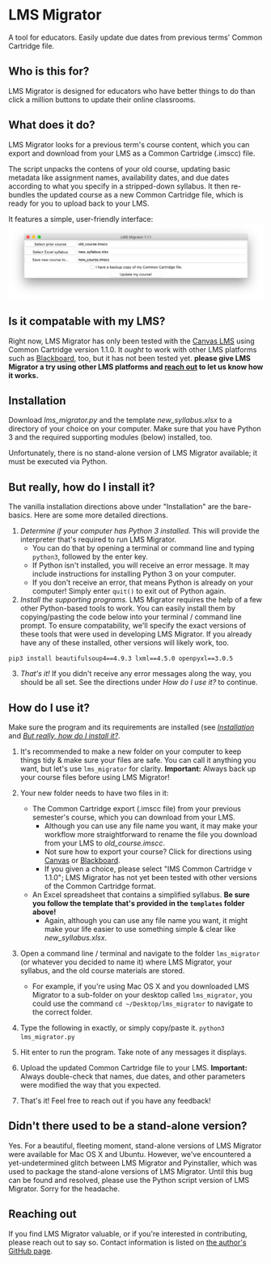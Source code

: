 # LMS Migrator
A tool for educators. Easily update due dates from previous terms' Common Cartridge file.

## Who is this for?
LMS Migrator is designed for educators who have better things to do than click a million buttons to update their online classrooms.

## What does it do?
LMS Migrator looks for a previous term's course content, which you can export and download from your LMS as a Common Cartridge (.imscc) file.

The script unpacks the contens of your old course, updating basic metadata like assignment names, availability dates, and due dates according to what you specify in a stripped-down syllabus. It then re-bundles the updated course as a new Common Cartridge file, which is ready for you to upload back to your LMS.

It features a simple, user-friendly interface:
![Screenshot of LMS Migrator window on Mac OSX](webassets/osx_1-1-1_screenshot.png?raw=true)

## Is it compatable with my LMS?
Right now, LMS Migrator has only been tested with the [Canvas LMS](https://www.instructure.com/canvas/) using Common Cartridge version 1.1.0. It *ought* to work with other LMS platforms such as [Blackboard](https://www.blackboard.com/teaching-learning/learning-management), too, but it has not been tested yet. **please give LMS Migrator a try using other LMS platforms and [reach out](#reaching-out) to let us know how it works.**

## Installation
Download *lms_migrator.py* and the template *new_syllabus.xlsx* to a directory of your choice on your computer. Make sure that you have Python 3 and the required supporting modules (below) installed, too.

Unfortunately, there is no stand-alone version of LMS Migrator available; it must be executed via Python.

## But really, how do I install it?

The vanilla installation directions above under "Installation" are the bare-basics. Here are some more detailed directions.

1. *Determine if your computer has Python 3 installed.* This will provide the interpreter that's required to run LMS Migrator.
	* You can do that by opening a terminal or command line and typing `python3`, followed by the enter key.
	* If Python isn't installed, you will receive an error message. It may include instructions for installing Python 3 on your computer.
	* If you don't receive an error, that means Python is already on your computer! Simply enter `quit()` to exit out of Python again.
2. *Install the supporting programs.* LMS Migrator requires the help of a few other Python-based tools to work. You can easily install them by copying/pasting the code below into your terminal / command line prompt. To ensure compatability, we'll specify the exact versions of these tools that were used in developing LMS Migrator. If you already have any of these installed, other versions will likely work, too.
```
pip3 install beautifulsoup4==4.9.3 lxml==4.5.0 openpyxl==3.0.5
```
3. *That's it!* If you didn't receive any error messages along the way, you should be all set. See the directions under *How do I use it?* to continue.

## How do I use it?
Make sure the program and its requirements are installed (see [*Installation*](#installation) and [*But really, how do I install it?*](#but-really-how-do-i-install-it).
1. It's recommended to make a new folder on your computer to keep things tidy & make sure your files are safe. You can call it anything you want, but let's use `lms_migrator` for clarity. **Important:** Always back up your course files before using LMS Migrator!
2. Your new folder needs to have two files in it:
	* The Common Cartridge export (.imscc file) from your previous semester's course, which you can download from your LMS.
		* Although you can use any file name you want, it may make your workflow more straightforward to rename the file you download from your LMS to *old_course.imscc*.
		* Not sure how to export your course? Click for directions using [Canvas](https://community.canvaslms.com/t5/Instructor-Guide/How-do-I-export-a-Canvas-course/ta-p/785) or [Blackboard](https://help.blackboard.com/Learn/Administrator/Hosting/Course_Management/Common_Cartridge_Course_Packages#download-the-course-package_OTP-8).
		* If you given a choice, please select "IMS Common Cartridge v 1.1.0"; LMS Migrator has not yet been tested with other versions of the Common Cartridge format.
	* An Excel spreadsheet that contains a simplified syllabus. **Be sure you follow the template that's provided in the `templates` folder above!**
		* Again, although you can use any file name you want, it might make your life easier to use something simple & clear like *new_syllabus.xlsx*.

3. Open a command line / terminal and navigate to the folder `lms_migrator` (or whatever you decided to name it) where LMS Migrator, your syllabus, and the old course materials are stored.
	* For example, if you're using Mac OS X and you downloaded LMS Migrator to a sub-folder on your desktop called `lms_migrator`, you could use the command `cd ~/Desktop/lms_migrator` to navigate to the correct folder.

4. Type the following in exactly, or simply copy/paste it. `python3 lms_migrator.py`

5. Hit enter to run the program. Take note of any messages it displays.

6. Upload the updated Common Cartridge file to your LMS. **Important:** Always double-check that names, due dates, and other parameters were modified the way that you expected.

7. That's it! Feel free to reach out if you have any feedback!

## Didn't there used to be a stand-alone version?

Yes. For a beautiful, fleeting moment, stand-alone versions of LMS Migrator were available for Mac OS X and Ubuntu. However, we've encountered a yet-undetermined glitch between LMS Migrator and Pyinstaller, which was used to package the stand-alone versions of LMS Migrator. Until this bug can be found and resolved, please use the Python script version of LMS Migrator. Sorry for the headache.

## Reaching out
If you find LMS Migrator valuable, or if you're interested in contributing, please reach out to say so. Contact information is listed on [the author's GitHub page](https://github.com/jhirner).
